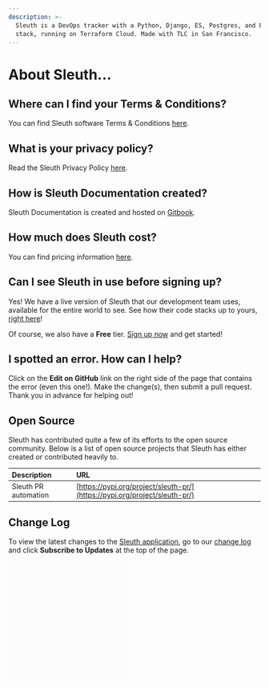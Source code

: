 ```yaml
---
description: >-
  Sleuth is a DevOps tracker with a Python, Django, ES, Postgres, and Fargate
  stack, running on Terraform Cloud. Made with TLC in San Francisco.
---
```


# About Sleuth...

## Where can I find your Terms & Conditions?

You can find Sleuth software Terms & Conditions [here](https://www.sleuth.io/terms). 

## What is your privacy policy?

Read the Sleuth Privacy Policy [here](https://www.sleuth.io/privacy). 

## How is Sleuth Documentation created? 

Sleuth Documentation is created and hosted on [Gitbook](www.gitbook.com). 

## How much does Sleuth cost? 

You can find pricing information [here](https://www.sleuth.io/pricing). 

## Can I see Sleuth in use before signing up? 

Yes! We have a live version of Sleuth that our development team uses, available for the entire world to see. See how their code stacks up to yours, [right here](https://app.sleuth.io/sleuth/sleuth?report_days=14)! 

Of course, we also have a **Free** tier. [Sign up now](https://app.sleuth.io/account/signup/) and get started! 

## I spotted an error. How can I help? 

Click on the **Edit on GitHub** link on the right side of the page that contains the error \(even this one!\). Make the change\(s\), then submit a pull request.  Thank you in advance for helping out!  

## Open Source 

Sleuth has contributed quite a few of its efforts to the open source community. Below is a list of open source projects that Sleuth has either created or contributed heavily to. 

| Description | URL |
| :--- | :--- |
| Sleuth PR automation | [https://pypi.org/project/sleuth-pr/](https://pypi.org/project/sleuth-pr/) |

## Change Log

To view the latest changes to the [Sleuth application](https://app.sleuth.io), go to our [change log](https://changelog.sleuth.io/) and click **Subscribe to Updates** at the top of the page. 

![](../.gitbook/assets/sleuth_gif_v1_3.gif)

